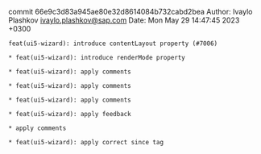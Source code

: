 commit 66e9c3d83a945ae80e32d8614084b732cabd2bea
Author: Ivaylo Plashkov <ivaylo.plashkov@sap.com>
Date:   Mon May 29 14:47:45 2023 +0300

    feat(ui5-wizard): introduce contentLayout property (#7006)
    
    * feat(ui5-wizard): introduce renderMode property
    
    * feat(ui5-wizard): apply comments
    
    * feat(ui5-wizard): apply comments
    
    * feat(ui5-wizard): apply comments
    
    * feat(ui5-wizard): apply feedback
    
    * apply comments
    
    * feat(ui5-wizard): apply correct since tag
